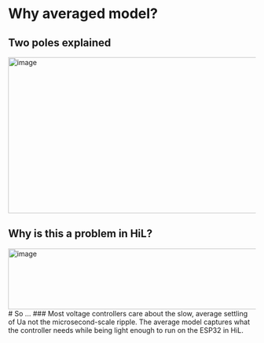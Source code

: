 # Why averaged model? 


## Two poles explained

<img width="953" height="318" alt="image" src="https://github.com/user-attachments/assets/4ce4163b-c271-47f0-808e-36b3223632cb" />

## Why is this a problem in HiL?
<img width="699" height="124" alt="image" src="https://github.com/user-attachments/assets/61567eae-846c-4a1e-8466-dfdb01460558" />
# So ...
### Most voltage controllers care about the slow, average settling of  Ua not the microsecond-scale ripple. The average model captures what the controller needs while being light enough to run on the ESP32 in HiL.
